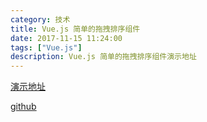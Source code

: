 ```yaml
---
category: 技术
title: Vue.js 简单的拖拽排序组件
date: 2017-11-15 11:24:00
tags: ["Vue.js"]
description: Vue.js 简单的拖拽排序组件演示地址
---
```


[演示地址](https://cyyjs.github.io/cvc/#/draggable)

[github](https://github.com/cyyjs/cvc)
